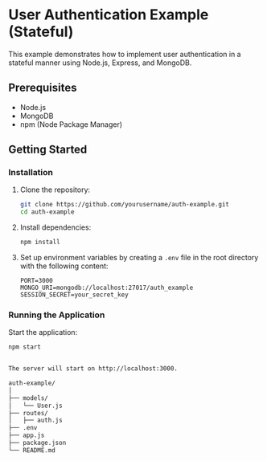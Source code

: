 # User Authentication Example (Stateful)

This example demonstrates how to implement user authentication in a stateful manner using Node.js, Express, and MongoDB. 

## Prerequisites

- Node.js
- MongoDB
- npm (Node Package Manager)

## Getting Started

### Installation

1. Clone the repository:

    ```bash
    git clone https://github.com/yourusername/auth-example.git
    cd auth-example
    ```

2. Install dependencies:

    ```bash
    npm install
    ```

3. Set up environment variables by creating a `.env` file in the root directory with the following content:

    ```env
    PORT=3000
    MONGO_URI=mongodb://localhost:27017/auth_example
    SESSION_SECRET=your_secret_key
    ```

### Running the Application

Start the application:

```bash
npm start


The server will start on http://localhost:3000.

auth-example/
│
├── models/
│   └── User.js
├── routes/
│   ├── auth.js
├── .env
├── app.js
├── package.json
└── README.md
